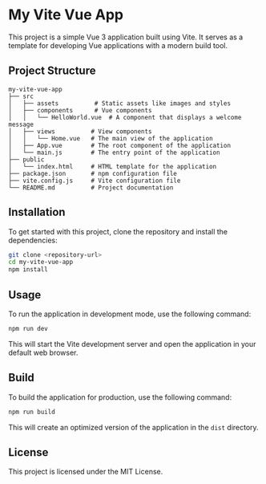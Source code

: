 # My Vite Vue App

This project is a simple Vue 3 application built using Vite. It serves as a template for developing Vue applications with a modern build tool.

## Project Structure

```
my-vite-vue-app
├── src
│   ├── assets          # Static assets like images and styles
│   ├── components      # Vue components
│   │   └── HelloWorld.vue  # A component that displays a welcome message
│   ├── views          # View components
│   │   └── Home.vue   # The main view of the application
│   ├── App.vue        # The root component of the application
│   └── main.js        # The entry point of the application
├── public
│   └── index.html     # HTML template for the application
├── package.json       # npm configuration file
├── vite.config.js     # Vite configuration file
└── README.md          # Project documentation
```

## Installation

To get started with this project, clone the repository and install the dependencies:

```bash
git clone <repository-url>
cd my-vite-vue-app
npm install
```

## Usage

To run the application in development mode, use the following command:

```bash
npm run dev
```

This will start the Vite development server and open the application in your default web browser.

## Build

To build the application for production, use the following command:

```bash
npm run build
```

This will create an optimized version of the application in the `dist` directory.

## License

This project is licensed under the MIT License.